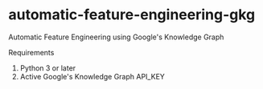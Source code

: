 # automatic-feature-engineering-gkg
Automatic Feature Engineering using Google's Knowledge Graph

Requirements
1. Python 3 or later
2. Active Google's Knowledge Graph API_KEY
